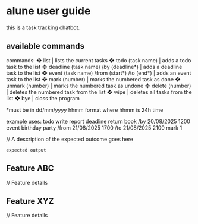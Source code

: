 # alune user guide

this is a task tracking chatbot.

## available commands

commands:
❖ list | lists the current tasks
❖ todo (task name) | adds a todo task to the list
❖ deadline (task name) /by (deadline*) | adds a deadline task to the list
❖ event (task name) /from (start*) /to (end*) | adds an event task to the list
❖ mark (number) | marks the numbered task as done
❖ unmark (number) | marks the numbered task as undone
❖ delete (number) | deletes the numbered task from the list
❖ wipe | deletes all tasks from the list
❖ bye | closs the program

*must be in dd/mm/yyyy hhmm format where hhmm is 24h time

example uses:
todo write report
deadline return book /by 20/08/2025 1200
event birthday party /from 21/08/2025 1700 /to 21/08/2025 2100
mark 1

// A description of the expected outcome goes here

```
expected output
```

## Feature ABC

// Feature details


## Feature XYZ

// Feature details